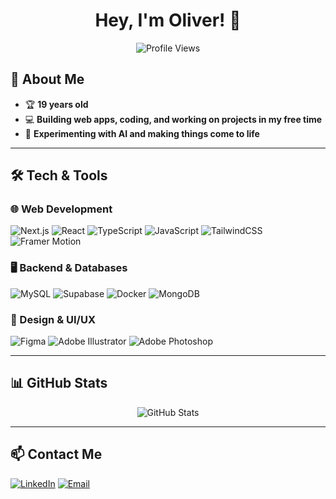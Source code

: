 <h1 align="center">Hey, I'm Oliver! 👋</h1>

<p align="center">
  <img src="https://komarev.com/ghpvc/?username=Oliversoder06&label=Profile%20Views&color=blue&style=flat" alt="Profile Views" />
</p>

## 🚀 About Me  
- 🏆 **19 years old**  
- 💻 **Building web apps, coding, and working on projects in my free time**  
- 🤖 **Experimenting with AI and making things come to life**  

---

## 🛠️ Tech & Tools  
### 🌐 Web Development  
![Next.js](https://img.shields.io/badge/Next.js-000000?style=for-the-badge&logo=next.js&logoColor=white)
![React](https://img.shields.io/badge/React-20232A?style=for-the-badge&logo=react&logoColor=61DAFB)
![TypeScript](https://img.shields.io/badge/TypeScript-3178C6?style=for-the-badge&logo=typescript&logoColor=white)
![JavaScript](https://img.shields.io/badge/JavaScript-F7DF1E?style=for-the-badge&logo=javascript&logoColor=black)
![TailwindCSS](https://img.shields.io/badge/Tailwind_CSS-38B2AC?style=for-the-badge&logo=tailwind-css&logoColor=white)
![Framer Motion](https://img.shields.io/badge/Framer_Motion-0055FF?style=for-the-badge&logo=framer&logoColor=white)

### 🖥️ Backend & Databases  
![MySQL](https://img.shields.io/badge/MySQL-4479A1?style=for-the-badge&logo=mysql&logoColor=white)
![Supabase](https://img.shields.io/badge/Supabase-3ECF8E?style=for-the-badge&logo=supabase&logoColor=white)
![Docker](https://img.shields.io/badge/Docker-2496ED?style=for-the-badge&logo=docker&logoColor=white)
![MongoDB](https://img.shields.io/badge/MongoDB-47A248?style=for-the-badge&logo=mongodb&logoColor=white)

### 🎨 Design & UI/UX  
![Figma](https://img.shields.io/badge/Figma-F24E1E?style=for-the-badge&logo=figma&logoColor=white)
![Adobe Illustrator](https://img.shields.io/badge/Adobe%20Illustrator-FF9A00?style=for-the-badge&logo=adobe-illustrator&logoColor=white)
![Adobe Photoshop](https://img.shields.io/badge/Adobe%20Photoshop-31A8FF?style=for-the-badge&logo=adobe-photoshop&logoColor=white)

---

## 📊 GitHub Stats  
<p align="center">
  <img src="https://github-readme-stats.vercel.app/api?username=Oliversoder06&show_icons=true&theme=radical" alt="GitHub Stats" />
</p>

---

## 📫 Contact Me  
[![LinkedIn](https://img.shields.io/badge/LinkedIn-0077B5?style=for-the-badge&logo=linkedin&logoColor=white)](https://www.linkedin.com/in/oliver-s%C3%B6derlund-granzer/)
[![Email](https://img.shields.io/badge/Email-D14836?style=for-the-badge&logo=gmail&logoColor=white)](mailto:lexrudolf06@gmail.com)  

